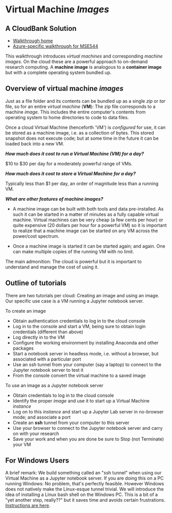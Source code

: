 # Virtual Machine *Images*
## A CloudBank Solution


- [Walkthrough home](https://cloudbank-project.github.io/image-research-computing-tutorial/)
- [Azure-specific walkthrough for MSE544](https://cloudbank-project.github.io/image-research-computing-tutorial/azure/create_an_image/)



This walkthrough introduces *virtual machines* and corresponding *machine images*. 
On the cloud these are a powerful approach to on-demand research computing. 
A **machine image** is analogous to a **container image** but with a complete 
operating system bundled up.


## Overview of virtual machine *images*


Just as a file folder and its contents can be bundled up 
as a single *zip* or *tar* file, so for an entire *virtual machine* (**VM**):
The zip file corresponds to a machine *image*. This includes the entire 
computer's contents from operating system to home directories to code to data files. 


Once a cloud Virtual Machine (henceforth 'VM') is *configured* for use, 
it can be stored as a machine image, i.e. as a collection of bytes. This 
stored snapshot does not execute code; but at some time in the future
it can be loaded back into a new VM.



***How much does it cost to run a Virtual Machine (VM) for a day?***


\$10 to \$30 per day for a moderately powerful range of VMs.


***How much does it cost to store a Virtual Machine for a day?***


Typically less than \$1 per day, an order of magnitude less than a running VM.


***What are other features of machine images?***


- A machine image can be built with both tools and data pre-installed. As such 
it can be started in a matter of minutes as a fully capable virtual machine. 
Virtual machines can be very cheap (a few cents per hour) or quite expensive
(20 dollars per hour for a powerful VM) so it is important to realize that
a machine image can be started on any VM across the power/cost spectrum. 


- Once a machine image is started it can be started again; and again. One can
make multiple copies of the running VM with no limit. 


The main admonition: The cloud is powerful but it is
important to understand and manage the cost of using it. 


## Outline of tutorials

There are two tutorials per cloud: Creating an image and using an image. Our 
specific use case is a VM running a Jupyter notebook server.


To create an image


- Obtain authentication credentials to log in to the cloud console
- Log in to the console and start a VM, being sure to obtain login credentials (different than above)
- Log directly in to the VM 
- Configure the working environment by installing Anaconda and other packages
- Start a notebook server in headless mode, i.e. without a browser, but associated with a particular port
- Use an ssh tunnel from your computer (say a laptop) to connect to the Jupyter notebook server to test it
- From the console convert the virtual machine to a saved image


To use an image as a Jupyter notebook server


- Obtain credentials to log in to the cloud console
- Identify the proper *image* and use it to start up a Virtual Machine *instance*
- Log on to this *instance* and start up a Jupyter Lab server in no-browser mode; and associate a port
- Create an **ssh** tunnel from your computer to this server
- Use your browser to connect to the Jupyter notebook server and carry on with your research
- Save your work and when you are done be sure to Stop (not Terminate) your VM


## For Windows Users


A brief remark: We build 
something called an "ssh tunnel" when using our Virtual Machine as a Jupyter notebook server. 
If you are doing this on a PC running Windows: No problem, that's perfectly feasible. However
Windows does not natively make the Linux-esque tunnel trivial.  We will introduce
the idea of installing a Linux bash shell on the Windows PC. This is a bit of a 
"yet another step, really??" but it saves time and avoids certain frustrations. 
[Instructions are here](https://ubuntu.com/tutorials/tutorial-ubuntu-on-windows#1-overview).




